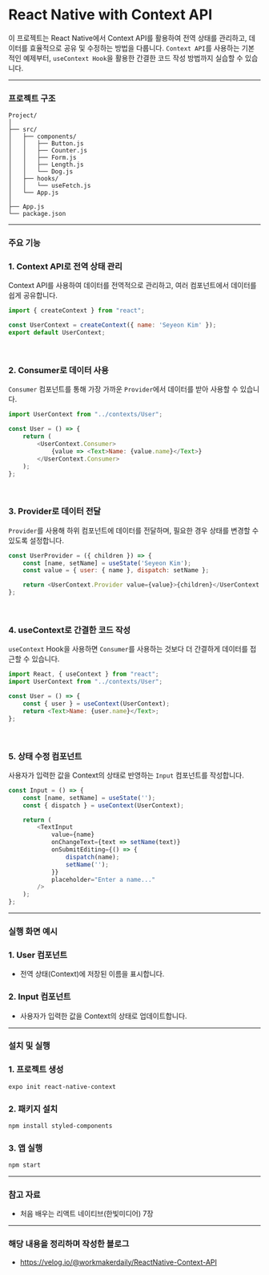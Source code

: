 # React Native with Context API
이 프로젝트는 React Native에서 Context API를 활용하여 전역 상태를 관리하고, 데이터를 효율적으로 공유 및 수정하는 방법을 다룹니다. `Context API`를 사용하는 기본적인 예제부터, `useContext Hook`을 활용한 간결한 코드 작성 방법까지 실습할 수 있습니다.

---
### 프로젝트 구조
```
Project/
│
├── src/
│   ├── components/
│   │   ├── Button.js
│   │   ├── Counter.js
│   │   ├── Form.js
│   │   ├── Length.js
│   │   └── Dog.js
│   ├── hooks/
│   │   └── useFetch.js
│   └── App.js
│
├── App.js
└── package.json
```
---
### 주요 기능
### 1. Context API로 전역 상태 관리
Context API를 사용하여 데이터를 전역적으로 관리하고, 여러 컴포넌트에서 데이터를 쉽게 공유합니다.
```javascript
import { createContext } from "react";

const UserContext = createContext({ name: 'Seyeon Kim' });
export default UserContext;
```

<br/>

### 2. Consumer로 데이터 사용
`Consumer` 컴포넌트를 통해 가장 가까운 `Provider`에서 데이터를 받아 사용할 수 있습니다.
```javascript
import UserContext from "../contexts/User";

const User = () => {
    return (
        <UserContext.Consumer>
            {value => <Text>Name: {value.name}</Text>}
        </UserContext.Consumer>
    );
};
```

<br/>

### 3. Provider로 데이터 전달
`Provider`를 사용해 하위 컴포넌트에 데이터를 전달하며, 필요한 경우 상태를 변경할 수 있도록 설정합니다.
```javascript
const UserProvider = ({ children }) => {
    const [name, setName] = useState('Seyeon Kim');
    const value = { user: { name }, dispatch: setName };

    return <UserContext.Provider value={value}>{children}</UserContext.Provider>;
};
```

<br/>

### 4. useContext로 간결한 코드 작성
`useContext` Hook을 사용하면 `Consumer`를 사용하는 것보다 더 간결하게 데이터를 접근할 수 있습니다.
```javascript
import React, { useContext } from "react";
import UserContext from "../contexts/User";

const User = () => {
    const { user } = useContext(UserContext);
    return <Text>Name: {user.name}</Text>;
};
```

<br/>

### 5. 상태 수정 컴포넌트
사용자가 입력한 값을 Context의 상태로 반영하는 `Input` 컴포넌트를 작성합니다.
```javascript
const Input = () => {
    const [name, setName] = useState('');
    const { dispatch } = useContext(UserContext);

    return (
        <TextInput
            value={name}
            onChangeText={text => setName(text)}
            onSubmitEditing={() => {
                dispatch(name);
                setName('');
            }}
            placeholder="Enter a name..."
        />
    );
};
```
---
### 실행 화면 예시
### 1. User 컴포넌트
- 전역 상태(Context)에 저장된 이름을 표시합니다.
### 2. Input 컴포넌트
- 사용자가 입력한 값을 Context의 상태로 업데이트합니다.
---
### 설치 및 실행
### 1. 프로젝트 생성
```bash
expo init react-native-context
```

### 2. 패키지 설치
```bash
npm install styled-components
```
### 3. 앱 실행
```bash
npm start
```
---
### 참고 자료
- 처음 배우는 리액트 네이티브(한빛미디어) 7장
---
### 해당 내용을 정리하며 작성한 블로그
- https://velog.io/@workmakerdaily/ReactNative-Context-API